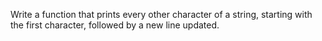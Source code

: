 Write a function that prints every other character of a string, starting with the first character, followed by a new line updated.
